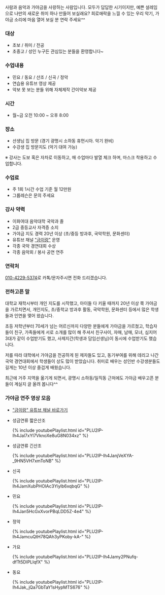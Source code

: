 사람과 음악과 가야금을 사랑하는 사람입니다.
모두가 답답한 시기이지만, 예쁜 설레임으로 나만의 새로운 취미 하나 만들어 보실래요?
희로애락을 느낄 수 있는 우리 악기, 가야금 소리에 마음 열어 보실 분 연락 주세요^^

### 대상
- 초보 / 취미 / 전공
- 초중고 / 성인 누구든 관심있는 분들을 환영합니다~

### 수업내용
- 민요 / 동요 / 산조 / 신곡 / 정악
- 연습용 유튜브 영상 제공
- 악보 못 보는 분들 위해 자체제작 간이악보 제공

### 시간
- 월~금 오전 10:00 ~ 오후 8:00

### 장소
- 선생님 집 방문 (경기 광명시 소하동 휴먼시아. 악기 완비)
- 수강생 집 방문지도 (악기 대여 가능)

※ 강사는 도보 혹은 자차로 이동하고, 매 수업마다 발열 체크 하며, 마스크 착용하고 수업합니다.

### 수업료
- 주 1회 1시간 수업 기준 월 12만원
- 그룹레슨은 문의 주세요

### 강사 약력
- 이화여대 음악대학 국악과 졸
- 2급 중등교사 자격증 소지
- 가야금 지도 경력 20년 이상 (초/중등 방과후, 국악학원, 문화센터)
- 유튜브 채널 ["금이랑"](https://www.youtube.com/c/kumirang) 운영
- 각종 국악 경연대회 수상
- 각종 음악회 / 봉사 공연 연주

### 연락처
[010-4229-5374](tel:01042295374)로 카톡/문자주시면 전화 드리겠습니다.

### 전하고픈 말

대학교 재학시부터 개인 지도를 시작했고, 아이들 다 키울 때까지 20년 이상 쭉 가야금을 가르치면서, 개인지도, 초/중학교 방과후 활동, 국악학원, 문화센터 등에서 많은 학생들과 인연을 맺어 왔습니다.

초등 저학년부터 70세가 넘는 어르신까지 다양한 분들에게 가야금을 가르쳤고, 학습자들이 친구, 가족들에게 서로 소개를 많이 해 주셔서 친구사이, 자매, 남매, 모녀, 심지어 3대가 같이 수업받기도 했고, 사제지간(학생과 담임선생님)이 동시에 수업받기도 했습니다.

저를 따라 대학에서 가야금을 전공하게 된 제자들도 있고, 동기부여를 위해 데리고 나간 국악 경연대회에서 학생들이 상도 많이 받았습니다. 취미로 배우는 성인반 수강생분들도 길게는 10년 이상 즐겁게 배웠습니다.

최근에 거주 지역을 옮기게 되면서, 광명시 소하동/일직동 근처에도 가야금 배우고픈 분들이 계실지 글 올려 봅니다^^

### 가야금 연주 영상 모음

* ["금이랑" 유튜브 채널 바로가기](https://www.youtube.com/c/kumirang)

* 성금연류 짧은산조

	{% include youtubePlaylist.html id="PLU2IP-Ih4Jal7xYl7VknoXe8uG8N034xz" %}

* 성금연류 긴산조

	{% include youtubePlaylist.html id="PLU2IP-Ih4JanjVeXYA-_9HN5VH7xmToNB" %}

* 신곡

	{% include youtubePlaylist.html id="PLU2IP-Ih4JamXubPHOlAc3Yiylb6xqbqG" %}

* 민요

	{% include youtubePlaylist.html id="PLU2IP-Ih4Jan5HcGxXvorPBqLDD5Z-4e4" %}

* 정악

	{% include youtubePlaylist.html id="PLU2IP-Ih4JamcuQtH78QAh3yPKoby-kA-" %}

* 가요

	{% include youtubePlaylist.html id="PLU2IP-Ih4Jamy2PNufq-dfTt5DIPLlqfX" %}

* 동요

	{% include youtubePlaylist.html id="PLU2IP-Ih4Jak_jQa7GbTaY1sHypMTS676" %}
